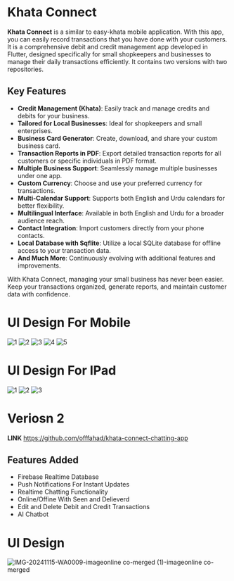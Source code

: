 # Khata Connect

**Khata Connect** is a similar to easy-khata mobile application. With this app, you can easily record transactions that you have done with your customers. It is a comprehensive debit and credit management app developed in Flutter, designed specifically for small shopkeepers and businesses to manage their daily transactions efficiently. It contains two versions with two repositories.

## Key Features

- **Credit Management (Khata)**: Easily track and manage credits and debits for your business.
- **Tailored for Local Businesses**: Ideal for shopkeepers and small enterprises.
- **Business Card Generator**: Create, download, and share your custom business card.
- **Transaction Reports in PDF**: Export detailed transaction reports for all customers or specific individuals in PDF format.
- **Multiple Business Support**: Seamlessly manage multiple businesses under one app.
- **Custom Currency**: Choose and use your preferred currency for transactions.
- **Multi-Calendar Support**: Supports both English and Urdu calendars for better flexibility.
- **Multilingual Interface**: Available in both English and Urdu for a broader audience reach.
- **Contact Integration**: Import customers directly from your phone contacts.
- **Local Database with Sqflite**: Utilize a local SQLite database for offline access to your transaction data.
- **And Much More**: Continuously evolving with additional features and improvements.

With Khata Connect, managing your small business has never been easier. Keep your transactions organized, generate reports, and maintain customer data with confidence.

# UI Design For Mobile
![1](https://github.com/user-attachments/assets/42dc578e-475d-46c4-9972-5932c8bdafb9)
![2](https://github.com/user-attachments/assets/bd4a9927-2921-40b3-9ce5-3a3a175d6136)
![3](https://github.com/user-attachments/assets/a0f5b187-6c1d-4cec-9510-2e533f50ea70)
![4](https://github.com/user-attachments/assets/30ee375a-ae67-44cc-9562-6374afee7a43)
![5](https://github.com/user-attachments/assets/0f4b1aee-f613-4be9-b77d-33ee822e9598)

# UI Design For IPad
![1](https://github.com/user-attachments/assets/88e2730e-0a60-4b1e-a5d1-ff5698dd1939)
![2](https://github.com/user-attachments/assets/d8486f93-7bd6-4185-ac00-54f9f6360340)
![3](https://github.com/user-attachments/assets/da446e56-06e7-437e-b6b4-f68f07192690)

# Veriosn 2

**LINK** https://github.com/offfahad/khata-connect-chatting-app

## Features Added

- Firebase Realtime Database
- Push Notifications For Instant Updates
- Realtime Chatting Functionality
- Online/Offine With Seen and Delieverd
- Edit and Delete Debit and Credit Transactions
- AI Chatbot

# UI Design 

![IMG-20241115-WA0009-imageonline co-merged (1)-imageonline co-merged](https://github.com/user-attachments/assets/b7d54d68-7384-4653-9a9b-dacbcec958fb)




